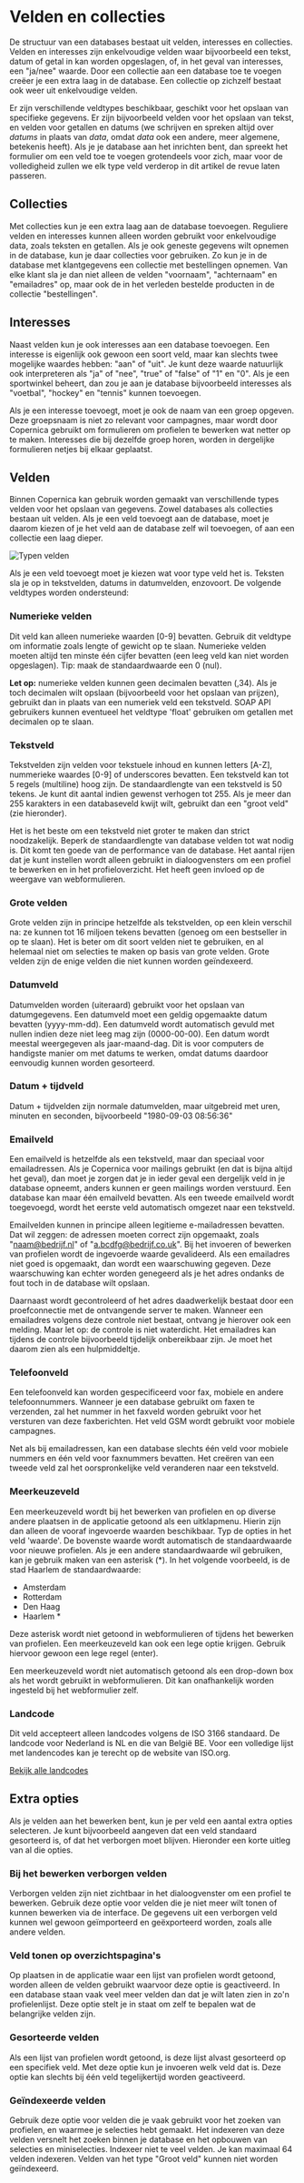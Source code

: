 # Velden en collecties

De structuur van een databases bestaat uit velden, interesses en collecties.
Velden en interesses zijn enkelvoudige velden waar bijvoorbeeld een tekst,
datum of getal in kan worden opgeslagen, of, in het geval van interesses, een 
"ja/nee" waarde. Door een collectie aan een database toe te voegen creëer je 
een extra laag in de database. Een collectie op zichzelf bestaat ook weer uit 
enkelvoudige velden.

Er zijn verschillende veldtypes beschikbaar, geschikt voor het opslaan van 
specifieke gegevens. Er zijn bijvoorbeeld velden voor het opslaan van 
tekst, en velden voor getallen en datums (we schrijven en spreken altijd over *datums* in 
plaats van *data*, omdat *data* ook een andere, meer algemene, betekenis heeft).
Als je je database aan het inrichten bent, dan spreekt het formulier om een
veld toe te voegen grotendeels voor zich, maar voor de volledigheid zullen we 
elk type veld verderop in dit artikel de revue laten passeren.

## Collecties

Met collecties kun je een extra laag aan de database toevoegen. Reguliere
velden en interesses kunnen alleen worden gebruikt voor enkelvoudige data,
zoals teksten en getallen. Als je ook geneste gegevens wilt opnemen in de
database, kun je daar collecties voor gebruiken. Zo kun je in de database met 
klantgegevens een collectie met bestellingen opnemen. Van elke klant sla je 
dan niet alleen de velden "voornaam", "achternaam" en "emailadres" op, maar 
ook de in het verleden bestelde producten in de collectie "bestellingen".

## Interesses

Naast velden kun je ook interesses aan een database toevoegen. Een interesse
is eigenlijk ook gewoon een soort veld, maar kan slechts twee mogelijke waardes
hebben: "aan" of "uit". Je kunt deze waarde natuurlijk ook interpreteren als 
"ja" of "nee", "true" of "false" of "1" en "0". Als je een sportwinkel beheert,
dan zou je aan je database bijvoorbeeld interesses als "voetbal", "hockey" en
"tennis" kunnen toevoegen.

Als je een interesse toevoegt, moet je ook de naam van een groep opgeven. Deze
groepsnaam is niet zo relevant voor campagnes, maar wordt door Copernica 
gebruikt om formulieren om profielen te bewerken wat netter op te maken. 
Interesses die bij dezelfde groep horen, worden in dergelijke formulieren
netjes bij elkaar geplaatst. 

## Velden

Binnen Copernica kan gebruik worden gemaakt van verschillende types
velden voor het opslaan van gegevens. Zowel databases als collecties bestaan
uit velden. Als je een veld toevoegt aan de database, moet je daarom kiezen
of je het veld aan de database zelf wil toevoegen, of aan een collectie
een laag dieper.

![Typen velden](../images/edit_database_fields.png)

Als je een veld toevoegt moet je kiezen wat voor type veld het is. Teksten
sla je op in tekstvelden, datums in datumvelden, enzovoort. De volgende 
veldtypes worden ondersteund:

### Numerieke velden

Dit veld kan alleen numerieke waarden [0-9] bevatten. Gebruik dit
veldtype om informatie zoals lengte of gewicht op te slaan. Numerieke
velden moeten altijd ten minste één cijfer bevatten (een leeg veld kan
niet worden opgeslagen). Tip: maak de standaardwaarde een 0 (nul).

**Let op:** numerieke velden kunnen geen decimalen bevatten (,34). Als je
toch decimalen wilt opslaan (bijvoorbeeld voor het opslaan van prijzen),
gebruikt dan in plaats van een numeriek veld een tekstveld. SOAP API
gebruikers kunnen eventueel het veldtype 'float' gebruiken om getallen
met decimalen op te slaan.

### Tekstveld

Tekstvelden zijn velden voor tekstuele inhoud en kunnen letters [A-Z], 
nummerieke waardes [0-9] of underscores bevatten. Een tekstveld kan
tot 5 regels (multiline) hoog zijn. De standaardlengte van een tekstveld
is 50 tekens. Je kunt dit aantal indien gewenst verhogen tot 255. Als je
meer dan 255 karakters in een databaseveld kwijt wilt, gebruikt dan een
"groot veld" (zie hieronder).

Het is het beste om een tekstveld niet groter te maken dan strict noodzakelijk.
Beperk de standaardlengte van database velden tot wat nodig is. Dit
komt ten goede van de performance van de database. Het aantal rijen dat je kunt 
instellen wordt alleen gebruikt in dialoogvensters om een profiel te bewerken 
en in het profieloverzicht. Het heeft geen invloed op de weergave van 
webformulieren.


### Grote velden

Grote velden zijn in principe hetzelfde als tekstvelden, op een klein verschil 
na: ze kunnen tot 16 miljoen tekens bevatten (genoeg om een bestseller in op 
te slaan). Het is beter om dit soort velden niet te gebruiken, en al helemaal
niet om selecties te maken op basis van grote velden. Grote velden zijn de 
enige velden die niet kunnen worden geïndexeerd.


### Datumveld

Datumvelden worden (uiteraard) gebruikt voor het opslaan van
datumgegevens. Een datumveld moet een geldig opgemaakte datum bevatten
(yyyy-mm-dd). Een datumveld wordt automatisch gevuld met nullen indien
deze niet leeg mag zijn (0000-00-00). Een datum wordt meestal weergegeven als
jaar-maand-dag. Dit is voor computers de handigste manier om met datums te 
werken, omdat datums daardoor eenvoudig kunnen worden gesorteerd.

### Datum + tijdveld

Datum + tijdvelden zijn normale datumvelden, maar uitgebreid met uren,
minuten en seconden, bijvoorbeeld "1980-09-03 08:56:36"

### Emailveld

Een emailveld is hetzelfde als een tekstveld, maar dan speciaal voor 
emailadressen. Als je Copernica voor mailings gebruikt (en dat is bijna altijd
het geval), dan moet je zorgen dat je in ieder geval een dergelijk veld in je
database opneemt, anders kunnen er geen mailings worden verstuurd.
Een database kan maar één emailveld bevatten. Als een tweede emailveld wordt
toegevoegd, wordt het eerste veld automatisch omgezet naar een tekstveld.

Emailvelden kunnen in principe alleen legitieme e-mailadressen bevatten. Dat 
wil zeggen: de adressen moeten correct zijn opgemaakt, zoals "naam@bedrijf.nl"
of "a.bcdfg@bedrijf.co.uk". Bij het invoeren of bewerken van profielen wordt de
ingevoerde waarde gevalideerd. Als een emailadres niet goed is opgemaakt, dan
wordt een waarschuwing gegeven. Deze waarschuwing kan echter worden genegeerd
als je het adres ondanks de fout toch in de database wilt opslaan. 

Daarnaast wordt gecontroleerd of het adres daadwerkelijk bestaat door een
proefconnectie met de ontvangende server te maken. Wanneer een emailadres 
volgens deze controle niet bestaat, ontvang je hierover ook een melding. Maar 
let op: de controle is niet waterdicht. Het emailadres kan tijdens de controle
bijvoorbeeld tijdelijk onbereikbaar zijn. Je moet het daarom zien als
een hulpmiddeltje.

### Telefoonveld

Een telefoonveld kan worden gespecificeerd voor fax, mobiele en andere
telefoonnummers. Wanneer je een database gebruikt om faxen te verzenden, zal
het nummer in het faxveld worden gebruikt voor het versturen van deze
faxberichten. Het veld GSM wordt gebruikt voor mobiele campagnes. 

Net als bij emailadressen, kan een database slechts één veld voor mobiele
nummers en één veld voor faxnummers bevatten. Het creëren van een tweede
veld zal het oorspronkelijke veld veranderen naar een tekstveld.

### Meerkeuzeveld

Een meerkeuzeveld wordt bij het bewerken van profielen en op diverse
andere plaatsen in de applicatie getoond als een uitklapmenu. Hierin
zijn dan alleen de vooraf ingevoerde waarden beschikbaar. Typ de opties
in het veld 'waarde'. De bovenste waarde wordt automatisch de
standaardwaarde voor nieuwe profielen. Als je een andere standaardwaarde
wil gebruiken, kan je gebruik maken van een asterisk (\*). In het
volgende voorbeeld, is de stad Haarlem de standaardwaarde:

-   Amsterdam
-   Rotterdam
-   Den Haag
-   Haarlem \*

Deze asterisk wordt niet getoond in webformulieren of tijdens het
bewerken van profielen. Een meerkeuzeveld kan ook een lege optie krijgen. 
Gebruik hiervoor gewoon een lege regel (enter).

Een meerkeuzeveld wordt niet automatisch getoond als een drop-down box als 
het wordt gebruikt in webformulieren. Dit kan onafhankelijk worden ingesteld 
bij het webformulier zelf.

### Landcode

Dit veld accepteert alleen landcodes volgens de ISO 3166 standaard. De
landcode voor Nederland is NL en die van België BE. Voor een volledige
lijst met landencodes kan je terecht op de website van ISO.org.

[Bekijk alle
landcodes](http://www.iso.org/iso/country_codes/iso_3166_code_lists/country_names_and_code_elements.htm)


## Extra opties

Als je velden aan het bewerken bent, kun je per veld een aantal extra opties
selecteren. Je kunt bijvoorbeeld aangeven dat een veld standaard gesorteerd is,
of dat het verborgen moet blijven. Hieronder een korte uitleg van al die opties.

### Bij het bewerken verborgen velden

Verborgen velden zijn niet zichtbaar in het dialoogvenster om een profiel
te bewerken. Gebruik deze optie voor velden die je niet meer wilt tonen of 
kunnen bewerken via de interface. De gegevens uit een verborgen veld kunnen 
wel gewoon geïmporteerd en geëxporteerd worden, zoals alle andere velden.

### Veld tonen op overzichtspagina's

Op plaatsen in de applicatie waar een lijst van profielen wordt getoond, worden
alleen de velden gebruikt waarvoor deze optie is geactiveerd. In een database
staan vaak veel meer velden dan dat je wilt laten zien in zo'n profielenlijst.
Deze optie stelt je in staat om zelf te bepalen wat de belangrijke velden zijn.

### Gesorteerde velden

Als een lijst van profielen wordt getoond, is deze lijst alvast gesorteerd
op een specifiek veld. Met deze optie kun je invoeren welk veld dat is. Deze 
optie kan slechts bij één veld tegelijkertijd worden geactiveerd.

### Geïndexeerde velden

Gebruik deze optie voor velden die je vaak gebruikt voor het zoeken van
profielen, en waarmee je selecties hebt gemaakt. Het indexeren van deze velden
versnelt het zoeken binnen je database en het opbouwen van selecties en 
miniselecties. Indexeer niet te veel velden. Je kan maximaal 64 velden indexeren.
Velden van het type "Groot veld" kunnen niet worden geïndexeerd.

